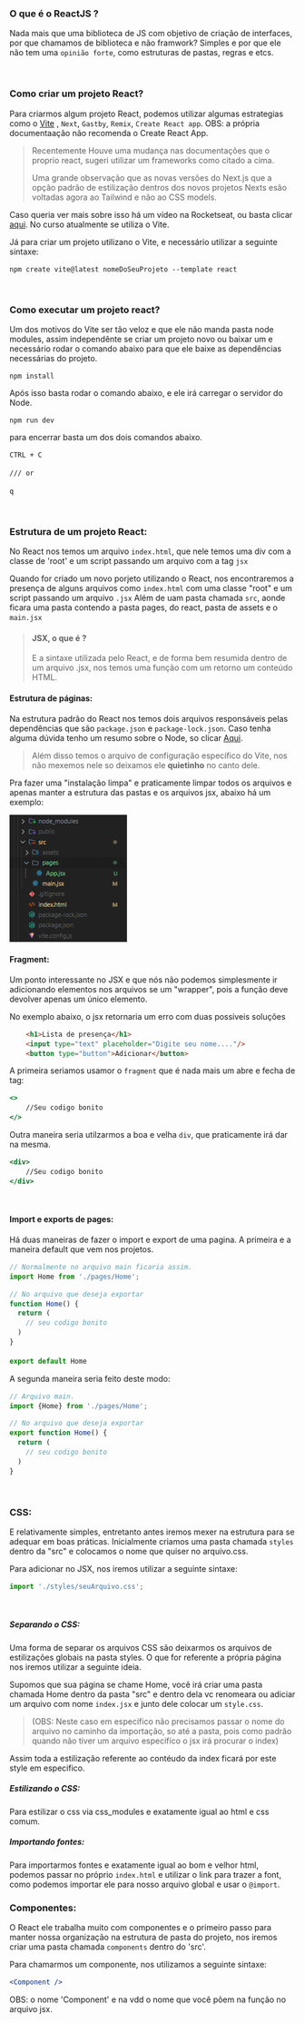 ### O que é o ReactJS ?

Nada mais que uma biblioteca de JS com objetivo de criação de interfaces, por que chamamos de biblioteca e não framwork? Simples e por que ele não tem uma `opinião forte`, como estruturas de pastas, regras e etcs.

<br>

### Como criar um projeto React?
Para criarmos algum projeto React, podemos utilizar algumas estrategias como o <a href="https://vitejs.dev/guide/" target="_blank">Vite</a> , `Next`, `Gastby`, `Remix`, `Create React app`. OBS: a própria documentaação não recomenda o Create React App.

> Recentemente Houve uma mudança nas documentações que o proprio react, sugeri utilizar um frameworks como citado a cima.
>
>Uma grande observação que as novas versões do Next.js que a opção padrão de estilização dentros dos novos projetos Nexts esão voltadas agora ao Tailwind e não ao CSS models.

Caso queria ver mais sobre isso há um vídeo na Rocketseat, ou basta clicar <a href="https://www.youtube.com/watch?v=1ZDbOkW5ITs&t=622s" target="_blank">aqui</a>. No curso atualmente se utiliza o Vite.

Já para criar um projeto utilizano o Vite, e necessário utilizar a seguinte sintaxe:
```
npm create vite@latest nomeDoSeuProjeto --template react
```

<br>

### Como executar um projeto react?
Um dos motivos do Vite ser tão veloz e que ele não manda pasta node modules, assim independênte se criar um projeto novo ou baixar um e necessário rodar o comando abaixo para que ele baixe as dependências necessárias do projeto.
```
npm install
```

Após isso basta rodar o comando abaixo, e ele irá carregar o servidor do Node. 
```
npm run dev
```

para encerrar basta um dos dois comandos abaixo.
```
CTRL + C 

/// or

q
```

<br>

### Estrutura de um projeto React:
No React nos temos um arquivo `index.html`, que nele temos uma div com a classe de 'root' e um script passando um arquivo com a tag `jsx`

Quando for criado um novo porjeto utilizando o React, nos encontraremos a presença de alguns arquivos como `index.html` com uma classe "root" e um script passando um arquivo `.jsx` Além de uam pasta chamada `src`, aonde ficara uma pasta contendo a pasta pages, do react, pasta de assets e o `main.jsx`

> #### JSX, o que é ?
> E a sintaxe utilizada pelo React, e de forma bem resumida dentro de um arquivo .jsx, nos temos uma função com um retorno um conteúdo HTML.

#### Estrutura de páginas:
Na estrutura padrão do React nos temos dois arquivos responsáveis pelas dependências que são `package.json` e `package-lock.json`. Caso tenha alguma dúvida tenho um resumo sobre o Node, so clicar <a href="https://github.com/LFeli/Rocketseat-estudos-discovery-fundamentar/blob/main/17%20-%20NodeJS/module-04-summary.md" target="_blank">Aqui</a>. 

> Além disso temos o arquivo de configuração específico do Vite, nos não mexemos nele so deixamos ele **quietinho** no canto dele.

Pra fazer uma "instalação limpa" e praticamente limpar todos os arquivos e apenas manter a estrutura das pastas e os arquivos jsx, abaixo há um exemplo:

<img src="./assets-for-readme/exemple-clean-installation.png" alt="Exemplo de uma instalação limpa">


<br>

#### Fragment:
Um ponto interessante no JSX e que nós não podemos simplesmente ir adicionando elementos nos arquivos se um "wrapper", pois a função deve devolver apenas um único elemento.

No exemplo abaixo, o jsx retornaria um erro com duas possiveis soluções
```html
    <h1>Lista de presença</h1>
    <input type="text" placeholder="Digite seu nome...."/>
    <button type="button">Adicionar</button>
```

A primeira seriamos usamor o `fragment` que é nada mais um abre e fecha de tag:
```jsx
<>
    //Seu codigo bonito
</>
```

Outra maneira seria utilzarmos a boa e velha `div`, que praticamente irá dar na mesma.
```jsx
<div>
    //Seu codigo bonito
</div>
```

<br>

#### Import e exports de pages:
Há duas maneiras de fazer o import e export de uma pagina. A primeira e a maneira default que vem nos projetos.

```jsx
// Normalmente no arquivo main ficaria assim.
import Home from './pages/Home';
```

```jsx
// No arquivo que deseja exportar
function Home() {
  return (
    // seu codigo bonito
  )
}

export default Home
```

A segunda maneira seria feito deste modo:
```jsx
// Arquivo main.
import {Home} from './pages/Home';
```

```jsx
// No arquivo que deseja exportar
export function Home() {
  return (
    // seu codigo bonito
  )
}
```


<br>

### CSS:
E relativamente simples, entretanto antes iremos mexer na estrutura para se adequar em boas práticas. Inicialmente criamos uma pasta chamada `styles` dentro da "src" e colocamos o nome que quiser no arquivo.css.

Para adicionar no JSX, nos iremos utilizar a seguinte sintaxe:
```jsx
import './styles/seuArquivo.css';
```

<br>

##### Separando o CSS:
Uma forma de separar os arquivos CSS são deixarmos os arquivos de estilizações globais na pasta styles. O que for referente a própria página nos iremos utilizar a seguinte ideia.

Supomos que sua página se chame Home, você irá criar uma pasta chamada Home dentro da pasta "src" e dentro dela vc renomeara ou adiciar um arquivo com nome `index.jsx` e junto dele colocar um `style.css`.  
> (OBS: Neste caso em especifico não precisamos passar o nome do arquivo no caminho da importação, so até a pasta, pois como padrão quando não tiver um arquivo especifíco o jsx irá procurar o index)

Assim toda a estilização referente ao contéudo da index ficará por este style em especifico.

##### Estilizando o CSS:
Para estilizar o css via css_modules e exatamente igual ao html e css comum.

##### Importando fontes:
Para importarmos fontes e exatamente igual ao bom e velhor html, podemos passar no próprio `index.html` e utilizar o link para trazer a font, como podemos importar ele para nosso arquivo global e usar o `@import`. 

### Componentes:
O React ele trabalha muito com componentes e o primeiro passo para manter nossa organização na estrutura de pasta do projeto, nos iremos criar uma pasta chamada `components` dentro do 'src'.

Para chamarmos um componente, nos utilizamos a seguinte sintaxe:
```jsx
<Component />
```
OBS: o nome 'Component' e na vdd o nome que você põem na função no arquivo jsx.